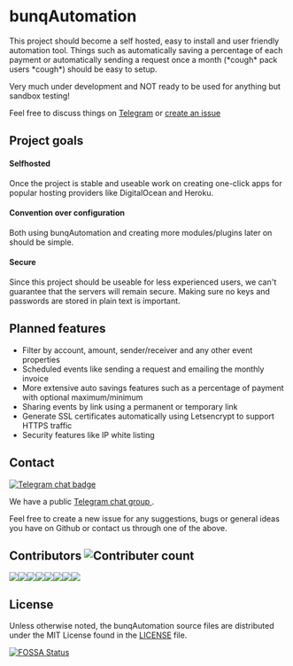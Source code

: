 # bunqAutomation
This project should become a self hosted, easy to install and user friendly automation tool. Things such as automatically saving a percentage of each payment or automatically sending a request once a month (\*cough\* pack users \*cough\*) should be easy to setup.

Very much under development and NOT ready to be used for anything but sandbox testing!

Feel free to discuss things on [Telegram](https://t.me/bunqCommunity) or [create an issue](https://github.com/bunqCommunity/bunqAutomation/issues/new)

## Project goals

#### Selfhosted
Once the project is stable and useable work on creating one-click apps for popular hosting providers like DigitalOcean and Heroku.

#### Convention over configuration
Both using bunqAutomation and creating more modules/plugins later on should be simple.

#### Secure
Since this project should be useable for less experienced users, we can't guarantee that the servers will remain secure. Making sure no keys and passwords are stored in plain text is important.


## Planned features
 - Filter by account, amount, sender/receiver and any other event properties
  - Scheduled events like sending a request and emailing the monthly invoice
 - More extensive auto savings features such as a percentage of payment with optional maximum/minimum
 - Sharing events by link using a permanent or temporary link
 - Generate SSL certificates automatically using Letsencrypt to support HTTPS traffic
 - Security features like IP white listing

## Contact
[![Telegram chat badge](https://img.shields.io/badge/Telegram-Discuss-blue.svg) ](https://t.me/bunqcommunity) 

We have a public [Telegram chat group ](https://t.me/bunqcommunity).

Feel free to create a new issue for any suggestions, bugs or general ideas you have on Github or 
contact us through one of the above.

## Contributors ![Contributer count](https://img.shields.io/github/contributors/bunqcommunity/bunqautomation.svg)

[![](https://sourcerer.io/fame/crecket/bunqCommunity/bunqAutomation/images/0)](https://sourcerer.io/fame/crecket/bunqCommunity/bunqAutomation/links/0)[![](https://sourcerer.io/fame/crecket/bunqCommunity/bunqAutomation/images/1)](https://sourcerer.io/fame/crecket/bunqCommunity/bunqAutomation/links/1)[![](https://sourcerer.io/fame/crecket/bunqCommunity/bunqAutomation/images/2)](https://sourcerer.io/fame/crecket/bunqCommunity/bunqAutomation/links/2)[![](https://sourcerer.io/fame/crecket/bunqCommunity/bunqAutomation/images/3)](https://sourcerer.io/fame/crecket/bunqCommunity/bunqAutomation/links/3)[![](https://sourcerer.io/fame/crecket/bunqCommunity/bunqAutomation/images/4)](https://sourcerer.io/fame/crecket/bunqCommunity/bunqAutomation/links/4)[![](https://sourcerer.io/fame/crecket/bunqCommunity/bunqAutomation/images/5)](https://sourcerer.io/fame/crecket/bunqCommunity/bunqAutomation/links/5)[![](https://sourcerer.io/fame/crecket/bunqCommunity/bunqAutomation/images/6)](https://sourcerer.io/fame/crecket/bunqCommunity/bunqAutomation/links/6)[![](https://sourcerer.io/fame/crecket/bunqCommunity/bunqAutomation/images/7)](https://sourcerer.io/fame/crecket/bunqCommunity/bunqAutomation/links/7)

## License
Unless otherwise noted, the bunqAutomation source files are distributed under the MIT License found in the [LICENSE](https://github.com/bunqCommunity/bunqAutomation/blob/master/LICENSE) file.

[![FOSSA Status](https://app.fossa.io/api/projects/git%2Bgithub.com%2FbunqCommunity%2FbunqAutomation.svg?type=large)](https://app.fossa.io/projects/git%2Bgithub.com%2FbunqCommunity%2FbunqAutomation?ref=badge_large)